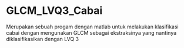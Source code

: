 # GLCM_LVQ3_Cabai
Merupakan sebuah progam dengan matlab untuk melakukan klasifikasi cabai dengan mengunakan GLCM sebagai ekstraksinya yang nantinya diklasifikasikan dengan LVQ 3
